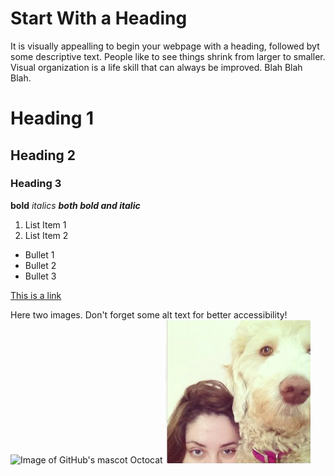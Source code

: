 # Start With a Heading
It is visually appealling to begin your webpage with a heading, followed byt some descriptive text. People like to see things shrink from larger to smaller. Visual organization is a life skill that can always be improved. Blah Blah Blah.


# Heading 1
## Heading 2
### Heading 3

**bold**
*italics*
***both bold and italic***


1. List Item 1
2. List Item 2

* Bullet 1
* Bullet 2
* Bullet 3

[This is a link](https://google.com)

Here two images. Don't forget some alt text for better accessibility!
![Image of GitHub's mascot Octocat](images/Octocat.png)
![Image of Hannah and her dog!](images/PictureHER.PNG)
